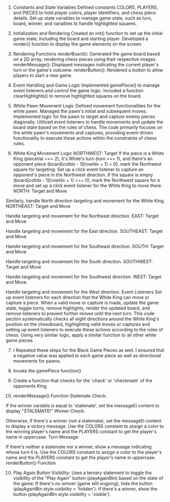 1. Constants and State Variables
Defined constants COLORS, PLAYERS, and PIECES to hold player colors, player identifiers, and chess piece details.
Set up state variables to manage game state, such as turn, board, winner, and variables to handle highlighted squares.

2. Initialization and Rendering
Created an init() function to set up the initial game state, including the board and starting player.
Developed a render() function to display the game elements on the screen.

3. Rendering Functions
renderBoard(): Generated the game board based on a 2D array, rendering chess pieces using their respective images.
renderMessage(): Displayed messages indicating the current player's turn or the game's outcome.
renderButton(): Rendered a button to allow players to start a new game.

4. Event Handling and Game Logic
Implemented gamePiece() to manage event listeners and control the game logic.
Included a function clearHighlights() to remove highlighted squares on the board.

5. White Pawn Movement Logic
Defined movement functionalities for the white pawn.
Managed the pawn's initial and subsequent moves.
Implemented logic for the pawn to target and capture enemy pieces diagonally.
Utilized event listeners to handle movements and update the board state based on the rules of chess.
The code primarily focuses on the white pawn's movements and captures, providing event-driven functionality to execute these actions within the constraints of chess rules.

6. White King Movement Logic
NORTHWEST: Target
If the piece is a White King (pieceVal === 2), it's White's turn (turn === 1), and there's an opponent piece (board[colIdx - 1][rowIdx + 1] < 0), mark the Northwest square for targeting.
Set up a click event listener to capture an opponent's piece in the Northwest direction.
If the square is empty (board[colIdx - 1][rowIdx + 1] === 0), mark the Northwest square for a move and set up a click event listener for the White King to move there.
NORTH: Target and Move

Similarly, handle North direction targeting and movement for the White King.
NORTHEAST: Target and Move

Handle targeting and movement for the Northeast direction.
EAST: Target and Move

Handle targeting and movement for the East direction.
SOUTHEAST: Target and Move

Handle targeting and movement for the Southeast direction.
SOUTH: Target and Move

Handle targeting and movement for the South direction.
SOUTHWEST: Target and Move

Handle targeting and movement for the Southwest direction.
WEST: Target and Move

Handle targeting and movement for the West direction.
Event Listeners
Set up event listeners for each direction that the White King can move or capture a piece.
When a valid move or capture is made, update the game state, toggle turns, remove highlights, render the updated board, and remove listeners to prevent further moves until the next turn.
This code section systematically checks all eight directions around the White King's position on the chessboard, highlighting valid moves or captures and setting up event listeners to execute these actions according to the rules of chess.
Using very similar logic, apply a similar function to all other white game pieces.

7. I Repeated these steps for the Black Game Pieces as well. I ensured that a negative value was applied to each game piece as well as directional movements for pawns.

8. Invoke the gamePiece function()

9. Create a function that checks for the 'check' or 'checkmate' of the opponents King.

10. renderMessage() Function
Stalemate Check:

If the winner variable is equal to 'stalemate', set the messageEl content to display "STALEMATE!"
Winner Check:

Otherwise, if there's a winner (not a stalemate), set the messageEl content to display a victory message.
Use the COLORS constant to assign a color to the winning player's name and the PLAYERS constant to get the player's name in uppercase.
Turn Message:

If there's neither a stalemate nor a winner, show a message indicating whose turn it is.
Use the COLORS constant to assign a color to the player's name and the PLAYERS constant to get the player's name in uppercase.
renderButton() Function

10. Play Again Button Visibility:
Uses a ternary statement to toggle the visibility of the "Play Again" button (playAgainBtn) based on the state of the game:
If there's no winner (game still ongoing), hide the button (playAgainBtn.style.visibility = 'hidden').
If there's a winner, show the button (playAgainBtn.style.visibility = 'visible').